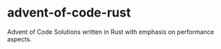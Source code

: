 # advent-of-code-rust
Advent of Code Solutions written in Rust with emphasis on performance aspects.
